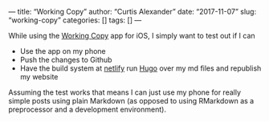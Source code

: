 —
title: “Working Copy”
author: “Curtis Alexander”
date: “2017-11-07”
slug: “working-copy”
categories: []
tags: []
—

While using the [Working Copy](https://workingcopyapp.com) app for iOS, I simply want to test out if I can 

* Use the app on my phone 
* Push the changes to Github
* Have the build system at [netlify](https://www.netlify.com) run [Hugo](https://gohugo.io) over my md files and republish my website

Assuming the test works that means I can just use my phone for really simple posts using plain Markdown (as opposed to using RMarkdown as a preprocessor and a development environment). 